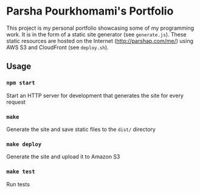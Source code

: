 # Parsha Pourkhomami's Portfolio

This project is my personal portfolio showcasing some of my programming
work. It is in the form of a static site generator (see `generate.js`).
These static resources are hosted on the Internet
(http://parshap.com/me/) using AWS S3 and CloudFront (see `deploy.sh`).

## Usage

### `npm start`

Start an HTTP server for development that generates the site for every
request

### `make`

Generate the site and save static files to the `dist/` directory

### `make deploy`

Generate the site and upload it to Amazon S3

### `make test`

Run tests

